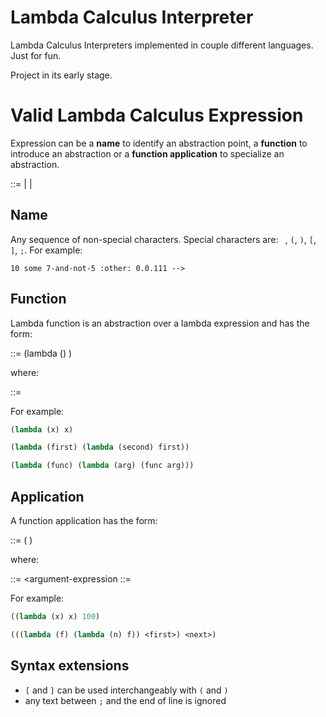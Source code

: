 
# Lambda Calculus Interpreter

Lambda Calculus Interpreters implemented in couple different languages. Just for fun.

Project in its early stage.

# Valid Lambda Calculus Expression

Expression can be a **name** to identify an abstraction point, a **function** to introduce an abstraction or a **function application** to specialize an abstraction.

<expression> ::= <name> | <function> | <application>

## Name

Any sequence of non-special characters. Special characters are: ` `, `(`, `)`, `[`, `]`, `;`. For example:

```
10 some 7-and-not-5 :other: 0.0.111 -->
```

## Function

Lambda function is an abstraction over a lambda expression and has the form:

<function> ::= (lambda (<name>) <body>)

where:

<body> ::= <expression>

For example:
```scheme
(lambda (x) x)

(lambda (first) (lambda (second) first))

(lambda (func) (lambda (arg) (func arg)))
```

## Application

A function application has the form:

<application> ::= (<function-expression> <argument-expression>)

where:

<function-expression> ::= <expression>
<argument-expression ::= <expression>

For example:
```scheme
((lambda (x) x) 100)

(((lambda (f) (lambda (n) f)) <first>) <next>)
```

## Syntax extensions

- `[` and `]` can be used interchangeably with `(` and `)`
- any text between `;` and the end of line is ignored

